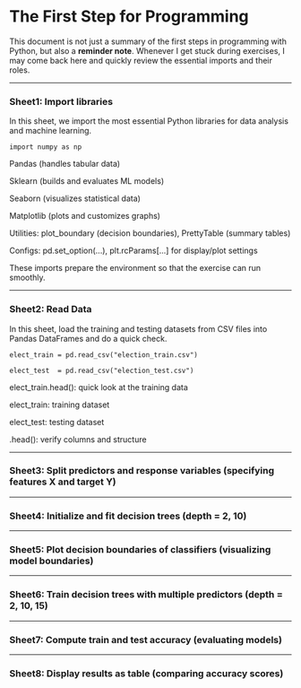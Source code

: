 # The First Step for Programming

This document is not just a summary of the first steps in programming with Python, but also a **reminder note**.
Whenever I get stuck during exercises, I may come back here and quickly review the essential imports and their roles.

---
### Sheet1: Import libraries

In this sheet, we import the most essential Python libraries for data analysis and machine learning.

`import numpy as np`

Pandas (handles tabular data)

Sklearn (builds and evaluates ML models)

Seaborn (visualizes statistical data)

Matplotlib (plots and customizes graphs)

Utilities: plot_boundary (decision boundaries), PrettyTable (summary tables)

Configs: pd.set_option(...), plt.rcParams[...] for display/plot settings

These imports prepare the environment so that the exercise can run smoothly.

---
### Sheet2: Read Data

In this sheet, load the training and testing datasets from CSV files into Pandas DataFrames and do a quick check.

`elect_train = pd.read_csv("election_train.csv")`

`elect_test  = pd.read_csv("election_test.csv")`

elect_train.head(): quick look at the training data

elect_train: training dataset

elect_test: testing dataset

.head(): verify columns and structure


---
### Sheet3: Split predictors and response variables (specifying features X and target Y)
---
### Sheet4: Initialize and fit decision trees (depth = 2, 10)
---
### Sheet5: Plot decision boundaries of classifiers (visualizing model boundaries)
---
### Sheet6: Train decision trees with multiple predictors (depth = 2, 10, 15)
---
### Sheet7: Compute train and test accuracy (evaluating models)
---
### Sheet8: Display results as table (comparing accuracy scores)
